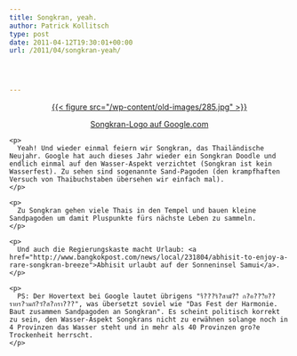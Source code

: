 ```yaml
---
title: Songkran, yeah.
author: Patrick Kollitsch
type: post
date: 2011-04-12T19:30:01+00:00
url: /2011/04/songkran-yeah/




---
```

<div class="media image" style="text-align:center;">
  <a href="http://google.co.th">{{< figure src="/wp-content/old-images/285.jpg" >}} 
  
  <p>
    Songkran-Logo auf Google.com
  </p>
  
  <p>
    </a></div> 
    
    <p>
      Yeah! Und wieder einmal feiern wir Songkran, das Thailändische Neujahr. Google hat auch dieses Jahr wieder ein Songkran Doodle und endlich einmal auf den Wasser-Aspekt verzichtet (Songkran ist kein Wasserfest). Zu sehen sind sogenannte Sand-Pagoden (den krampfhaften Versuch von Thaibuchstaben übersehen wir einfach mal).
    </p>
    
    <p>
      Zu Songkran gehen viele Thais in den Tempel und bauen kleine Sandpagoden um damit Pluspunkte fürs nächste Leben zu sammeln.
    </p>
    
    <p>
      Und auch die Regierungskaste macht Urlaub: <a href="http://www.bangkokpost.com/news/local/231804/abhisit-to-enjoy-a-rare-songkran-breeze">Abhisit urlaubt auf der Sonneninsel Samui</a>.
    </p>
    
    <p>
      PS: Der Hovertext bei Google lautet übrigens "รื???ริ?สามั??ี ก?อ???ีย??รายร?วมกั?วั?ส?กรา???", was übersetzt soviel wie "Das Fest der Harmonie. Baut zusammen Sandpagoden an Songkran". Es scheint politisch korrekt zu sein, den Wasser-Aspekt Songkrans nicht zu erwähnen solange noch in 4 Provinzen das Wasser steht und in mehr als 40 Provinzen gro?e Trockenheit herrscht.
    </p>
